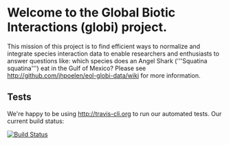 Welcome to the Global Biotic Interactions (globi) project.
======================================

This mission of this project is to find efficient ways to normalize and integrate species interaction data
to enable researchers and enthusiasts to answer questions like:
which species does an Angel Shark ('''Squatina squatina''') eat in the Gulf of Mexico?
Please see http://github.com/jhpoelen/eol-globi-data/wiki for more information.

## Tests

We're happy to be using http://travis-cli.org to run our automated tests. Our current build status:

[![Build Status](https://travis-ci.org/jhpoelen/eol-globi-data.png)](https://travis-ci.org/jhpoelen/eol-globi-data)

